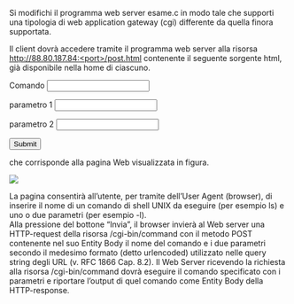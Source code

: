 Si modifichi il programma web server esame.c in modo tale che supporti una tipologia di web application gateway (cgi) differente da quella finora supportata. 

Il client dovrà accedere tramite il programma web server alla risorsa http://88.80.187.84:<port>/post.html contenente il seguente sorgente html, già disponibile nella home di ciascuno.

<html>
<form action="/cgi-bin/command" method="post" enctype="x-www-form-urlencoded">
  <p>Comando <input type="text" id="mycom" name="commando" >
  <p>parametro 1 <input type="text" id="mypar1" name="param1" >
  <p>parametro 2 <input type="text" id="mypar2" name="param2" >
  <p> <input type="submit">
</form>
</html>

che corrisponde alla pagina Web visualizzata in figura.
  
![](image3.png)
  
  
La pagina consentirà all’utente, per tramite dell’User Agent (browser), di inserire il nome di un comando di shell UNIX da eseguire (per esempio ls) e uno o due parametri (per esempio -l).  
Alla pressione del bottone “Invia”, il browser invierà al Web server una  HTTP-request della risorsa /cgi-bin/command con il metodo POST contenente nel suo Entity Body il nome del comando e i due parametri secondo il medesimo formato (detto urlencoded) utilizzato nelle query string degli URL (v. RFC 1866 Cap. 8.2).
Il Web Server ricevendo la richiesta alla risorsa /cgi-bin/command dovrà eseguire il comando specificato con i parametri e riportare l’output di quel comando come Entity Body della HTTP-response.

